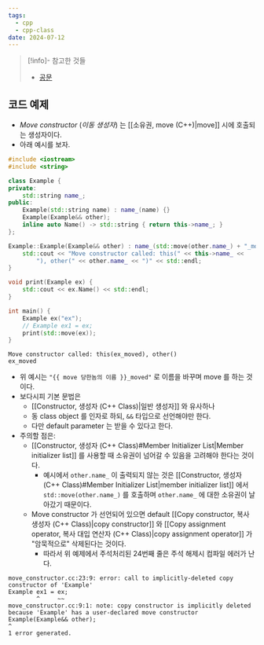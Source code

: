 ```yaml
---
tags:
  - cpp
  - cpp-class
date: 2024-07-12
---
```

> [!info]- 참고한 것들
> - [공문](https://en.cppreference.com/w/cpp/language/move_constructor)

## 코드 예제

- *Move constructor* (*이동 생성자*) 는 [[소유권, move (C++)|move]] 시에 호출되는 생성자이다.
- 아래 예시를 보자.

```cpp {9, 13-16}
#include <iostream>
#include <string>

class Example {
private:
	std::string name_;
public:
	Example(std::string name) : name_(name) {}
	Example(Example&& other);
	inline auto Name() -> std::string { return this->name_; }
};

Example::Example(Example&& other) : name_(std::move(other.name_) + "_moved") {
	std::cout << "Move constructor called: this(" << this->name_ <<
		"), other(" << other.name_ << ")" << std::endl;
}

void print(Example ex) {
	std::cout << ex.Name() << std::endl;
}

int main() {
	Example ex("ex");
	// Example ex1 = ex;
	print(std::move(ex));
}
```

```
Move constructor called: this(ex_moved), other()
ex_moved
```

- 위 예시는 `"{{ move 당한놈의 이름 }}_moved"` 로 이름을 바꾸며 move 를 하는 것이다.
- 보다시피 기본 문법은
	- [[Constructor, 생성자 (C++ Class)|일반 생성자]] 와 유사하나
	- 동 class object 를 인자로 하되, `&&` 타입으로 선언해야만 한다.
	- 다만 default parameter 는 받을 수 있다고 한다.
- 주의할 점은:
	- [[Constructor, 생성자 (C++ Class)#Member Initializer List|Member initializer list]] 를 사용할 때 소유권이 넘어갈 수 있음을 고려해야 한다는 것이다.
		- 예시에서 `other.name_` 이 출력되지 않는 것은 [[Constructor, 생성자 (C++ Class)#Member Initializer List|member initializer list]] 에서 `std::move(other.name_)` 를 호출하며 `other.name_` 에 대한 소유권이 날아갔기 때문이다.
	- Move constructor 가 선언되어 있으면 default [[Copy constructor, 복사 생성자 (C++ Class)|copy constructor]] 와 [[Copy assignment operator, 복사 대입 연산자 (C++ Class)|copy assignment operator]] 가 "암묵적으로" 삭제된다는 것이다.
		- 따라서 위 예제에서 주석처리된 24번째 줄은 주석 해제시 컴파일 에러가 난다.

```
move_constructor.cc:23:9: error: call to implicitly-deleted copy constructor of 'Example'
Example ex1 = ex;
        ^     ~~
move_constructor.cc:9:1: note: copy constructor is implicitly deleted because 'Example' has a user-declared move constructor
Example(Example&& other);
^
1 error generated.
```